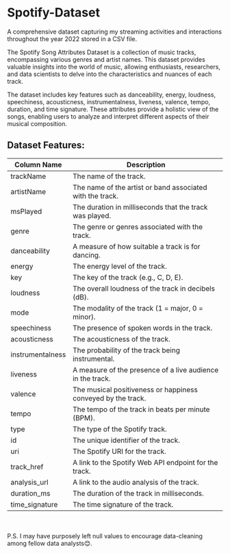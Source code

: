 # Spotify-Dataset
A comprehensive dataset capturing my streaming activities and interactions throughout the year 2022 stored in a CSV file.

The Spotify Song Attributes Dataset is a collection of music tracks, encompassing various genres and artist names. This dataset provides valuable insights into the world of music, allowing enthusiasts, researchers, and data scientists to delve into the characteristics and nuances of each track.

The dataset includes key features such as danceability, energy, loudness, speechiness, acousticness, instrumentalness, liveness, valence, tempo, duration, and time signature. These attributes provide a holistic view of the songs, enabling users to analyze and interpret different aspects of their musical composition.

## Dataset Features:
| Column Name       | Description                                                   |
|-------------------|-------------------------------------------------------------- |
| trackName         | The name of the track.                                        |
| artistName        | The name of the artist or band associated with the track.     |
| msPlayed          | The duration in milliseconds that the track was played.       |
| genre             | The genre or genres associated with the track.                |
| danceability      | A measure of how suitable a track is for dancing.             |
| energy            | The energy level of the track.                                |
| key               | The key of the track (e.g., C, D, E).                         |
| loudness          | The overall loudness of the track in decibels (dB).           |
| mode              | The modality of the track (1 = major, 0 = minor).             |
| speechiness       | The presence of spoken words in the track.                    |
| acousticness      | The acousticness of the track.                                |
| instrumentalness  | The probability of the track being instrumental.              |
| liveness          | A measure of the presence of a live audience in the track.    |
| valence           | The musical positiveness or happiness conveyed by the track.  |
| tempo             | The tempo of the track in beats per minute (BPM).             |
| type              | The type of the Spotify track.                                |
| id                | The unique identifier of the track.                           |
| uri               | The Spotify URI for the track.                                |
| track_href        | A link to the Spotify Web API endpoint for the track.         |
| analysis_url      | A link to the audio analysis of the track.                    |
| duration_ms       | The duration of the track in milliseconds.                    |
| time_signature    | The time signature of the track.                              |


<br><br>
P.S. I may have purposely left null values to encourage data-cleaning among fellow data analysts😊.

